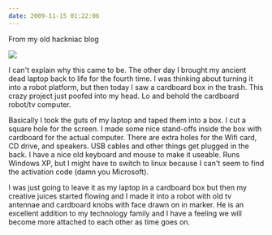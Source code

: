 ```yaml
---
date: 2009-11-15 01:22:06
---
```


From my old hackniac blog


![](http://hackniac.com/images/relic/robot_computer.png)

I can't explain why this came to be. The other day I brought my ancient dead laptop back to life for the fourth time. I was thinking about turning it into a robot platform, but then today I saw a cardboard box in the trash. This crazy project just poofed into my head. Lo and behold the cardboard robot/tv computer.

Basically I took the guts of my laptop and taped them into a box. I cut a square hole for the screen. I made some nice stand-offs inside the box with cardboard for the actual computer. There are extra holes for the Wifi card, CD drive, and speakers. USB cables and other things get plugged in the back. I have a nice old keyboard and mouse to make it useable. Runs Windows XP, but I might have to switch to linux because I can't seem to find the activation code (damn you Microsoft).

I was just going to leave it as my laptop in a cardboard box but then my creative juices started flowing and I made it into a robot with old tv antennae and cardboard knobs with face drawn on in marker. He is an excellent addition to my technology family and I have a feeling we will become more attached to each other as time goes on.
